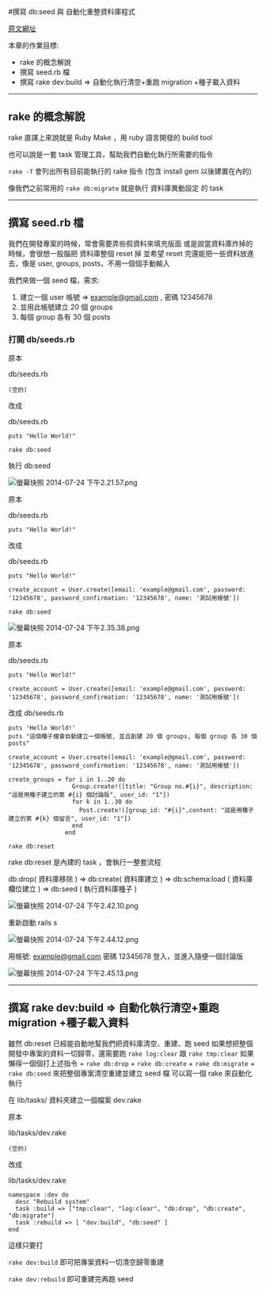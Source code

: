 #撰寫 db:seed 與 自動化重整資料庫程式

[原文網址](http://rails101s.logdown.com/posts/211307-8-0)

本章的作業目標:

- rake 的概念解說
- 撰寫 seed.rb 檔
- 撰寫 rake dev:build => 自動化執行清空+重跑 migration +種子載入資料

<!--more-->

---

## rake 的概念解說

rake 直譯上來說就是 Ruby Make ，用 ruby 語言開發的 build tool

也可以說是一套 task 管理工具，幫助我們自動化執行所需要的指令

`rake -T`
會列出所有目前能執行的 rake 指令 (包含 install gem 以後建置在內的)

像我們之前常用的 
`rake db:migrate` 
就是執行 資料庫異動設定 的 task

---

## 撰寫 seed.rb 檔

我們在開發專案的時候，常會需要弄些假資料來填充版面
或是說當資料庫炸掉的時候，會很想一股腦把 資料庫整個 reset 掉
並希望 reset 完還能把一些資料放進去，像是 user, groups, posts，不用一個個手動輸入 

我們來做一個 seed 檔，需求:

1. 建立一個 user 帳號 =>  example@gmail.com , 密碼 12345678 
2. 並用此帳號建立 20 個 groups
3. 每個 group 各有 30 個 posts

### 打開 db/seeds.rb

原本

db/seeds.rb

```
(空的)
```

改成

db/seeds.rb

```
puts "Hello World!"
```

`rake db:seed`

執行 db:seed 


![螢幕快照 2014-07-24 下午2.21.57.png](http://user-image.logdown.io/user/3653/blog/8669/post/211307/ZVGP7lTZQz6amjWT6uyF_%E8%9E%A2%E5%B9%95%E5%BF%AB%E7%85%A7%202014-07-24%20%E4%B8%8B%E5%8D%882.21.57.png)

原本

db/seeds.rb

```
puts "Hello World!"
```

改成

db/seeds.rb

```
puts "Hello World!"

create_account = User.create([email: 'example@gmail.com', password: '12345678', password_confirmation: '12345678', name: '測試用帳號'])
```

`rake db:seed`


![螢幕快照 2014-07-24 下午2.35.38.png](http://user-image.logdown.io/user/3653/blog/8669/post/211307/8nnxohQRPWeZmyzr8l6c_%E8%9E%A2%E5%B9%95%E5%BF%AB%E7%85%A7%202014-07-24%20%E4%B8%8B%E5%8D%882.35.38.png)

原本

db/seeds.rb

```
puts "Hello World!"

create_account = User.create([email: 'example@gmail.com', password: '12345678', password_confirmation: '12345678', name: '測試用帳號'])
```

改成
db/seeds.rb

```
puts 'Hello World!'
puts "這個種子檔會自動建立一個帳號, 並且創建 20 個 groups, 每個 group 各 30 個 posts"

create_account = User.create([email: 'example@gmail.com', password: '12345678', password_confirmation: '12345678', name: '測試用帳號'])

create_groups = for i in 1..20 do
                  Group.create!([title: "Group no.#{i}", description: "這是用種子建立的第 #{i} 個討論版", user_id: "1"])
                  for k in 1..30 do
                    Post.create!([group_id: "#{i}",content: "這是用種子建立的第 #{k} 個留言", user_id: "1"])
                  end
                end
```

`rake db:reset`

rake db:reset 是內建的 task ，會執行一整套流程 

db:drop( 資料庫移除 ) 
=> db:create( 資料庫建立 ) 
=> db:schema:load ( 資料庫欄位建立 ) 
=> db:seed ( 執行資料庫種子 )


![螢幕快照 2014-07-24 下午2.42.10.png](http://user-image.logdown.io/user/3653/blog/8669/post/211307/RcfCl8tFS3OB2Bswe4nD_%E8%9E%A2%E5%B9%95%E5%BF%AB%E7%85%A7%202014-07-24%20%E4%B8%8B%E5%8D%882.42.10.png)

重新啟動 rails s

![螢幕快照 2014-07-24 下午2.44.12.png](http://user-image.logdown.io/user/3653/blog/8669/post/211307/dxYFR5WiQkuXpavz8NiF_%E8%9E%A2%E5%B9%95%E5%BF%AB%E7%85%A7%202014-07-24%20%E4%B8%8B%E5%8D%882.44.12.png)


用帳號:  example@gmail.com 密碼 12345678 登入，並進入隨便一個討論版

![螢幕快照 2014-07-24 下午2.45.13.png](http://user-image.logdown.io/user/3653/blog/8669/post/211307/HnSAPfkvSsyM6kLcA7mu_%E8%9E%A2%E5%B9%95%E5%BF%AB%E7%85%A7%202014-07-24%20%E4%B8%8B%E5%8D%882.45.13.png)

---

## 撰寫 rake dev:build => 自動化執行清空+重跑 migration +種子載入資料

雖然 db:reset 已經能自動地幫我們把資料庫清空、重建、跑 seed
如果想把整個開發中專案的資料一切歸零，還需要跑 `rake log:clear` 跟 `rake tmp:clear`
如果懶得一個個打上述指令 + `rake db:drop` + `rake db:create` + `rake db:migrate` + `rake db:seed`
來把整個專案清空重建並建立 seed 檔
可以寫一個 rake 來自動化執行

在 lib/tasks/ 資料夾建立一個檔案 dev.rake

原本

lib/tasks/dev.rake

```
(空的)
```

改成

lib/tasks/dev.rake

```
namespace :dev do
  desc "Rebuild system"
  task :build => ["tmp:clear", "log:clear", "db:drop", "db:create", "db:migrate"]
  task :rebuild => [ "dev:build", "db:seed" ]
end
```

這樣只要打 

`rake dev:build`
即可把專案資料一切清空歸零重建

`rake dev:rebuild`
即可重建完再跑 seed 

